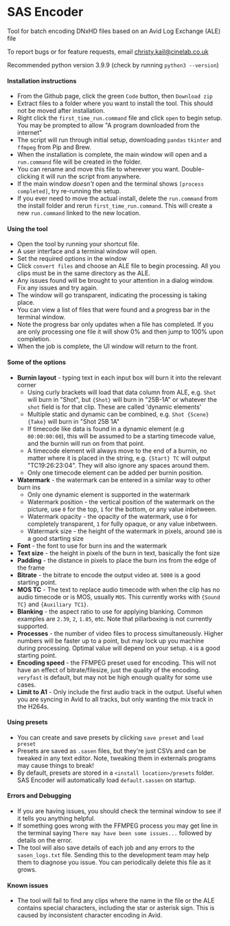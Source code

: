 # SAS Encoder

Tool for batch encoding DNxHD files based on an Avid Log Exchange (ALE) file

To report bugs or for feature requests, email christy.kail@cinelab.co.uk

Recommended python version 3.9.9 (check by running `python3 --version`)

#### Installation instructions

- From the Github page, click the green `Code` button, then `Download zip`
- Extract files to a folder where you want to install the tool. This should not be moved after installation.
- Right click the `first_time_run.command` file and click `open` to begin setup. You may be prompted to allow "A program
  downloaded from the internet"
- The script will run through initial setup, downloading `pandas` `tkinter` and `ffmpeg` from Pip and Brew.
- When the installation is complete, the main window will open and a `run.command` file will be created in the folder.
- You can rename and move this file to wherever you want. Double-clicking it will run the script from anywhere.
- If the main window *doesn't* open and the terminal shows `[process completed]`, try re-running the setup.
- If you ever need to move the actual install, delete the `run.command` from the install folder and
  rerun `first_time_run.command`. This will create a new `run.command` linked to the new location.

#### Using the tool

- Open the tool by running your shortcut file.
- A user interface and a terminal window will open.
- Set the required options in the window
- Click `convert files` and choose an ALE file to begin processing. All you clips must be in the same directory as the ALE.
- Any issues found will be brought to your attention in a dialog window. Fix any issues and try again.
- The window will go transparent, indicating the processing is taking place.
- You can view a list of files that were found and a progress bar in the terminal window.
- Note the progress bar only updates when a file has completed. If you are only processing one file it will show 0% and then jump to 100% upon completion.
- When the job is complete, the UI window will return to the front.

#### Some of the options
- __Burnin layout__ - typing text in each input box will burn it into the relevant corner
  - Using curly brackets will load that data column from ALE, e.g. `Shot` will burn in "Shot", but `{Shot}` will burn in "25B-1A" or whatever the `shot` field is for that clip. These are called 'dynamic elements'
  - Multiple static and dynamic can be combined, e.g. `Shot {Scene} {Take}` will burn in "Shot 25B 1A"
  - If timecode like data is found in a dynamic element (e.g `00:00:00:00`), this will be assumed to be a starting timecode value, and the burnin will run on from that point.
  - A timecode element will always move to the end of a burnin, no matter where it is placed in the string, e.g. `{Start} TC` will output "TC19:26:23:04".  They will also ignore any spaces around them.
  - Only one timecode element can be added per burnin position.
- __Watermark__ - the watermark can be entered in a similar way to other burn ins
  - Only one dynamic element is supported in the watermark
  - Watermark position - the vertical position of the watermark on the picture, use `0` for the top, `1` for the bottom, or any value inbetween.
  - Watermark opacity - the opacity of the watermark, use `0` for completely transparent, `1` for fully opaque, or any value inbetween.
  - Watermark size - the height of the watermark in pixels, around `100` is a good starting size
- __Font__ - the font to use for burn ins and the watermark
- __Text size__ - the height in pixels of the burn in text, basically the font size
- __Padding__ - the distance in pixels to place the burn ins from the edge of the frame
- __Bitrate__ - the bitrate to encode the output video at. `5000` is a good starting point.
- __MOS TC__ - The text to replace audio timecode with when the clip has no audio timecode or is MOS, usually `MOS`. This currently works with `{Sound TC}` and `{Auxiliary TC1}`.
- __Blanking__ - the aspect ratio to use for applying blanking. Common examples are `2.39`, `2`, `1.85`, etc. Note that pillarboxing is not currently supported.
- __Processes__ - the number of video files to process simultaneously. Higher numbers will be faster up to a point, but may lock up you machine during processing. Optimal value will depend on your setup. `4` is a good starting point.
- __Encoding speed__ - the FFMPEG preset used for encoding. This will not have an effect of bitrate/filesize, just the quality of the encoding. `veryfast` is default, but may not be high enough quality for some use cases.
- __Limit to A1__ - Only include the first audio track in the output. Useful when you are syncing in Avid to all tracks, but only wanting the mix track in the H264s.

#### Using presets

- You can create and save presets by clicking `save preset` and `load preset`
- Presets are saved as `.sasen` files, but they're just CSVs and can be tweaked in any text editor. Note, tweaking them in externals programs may cause things to break!
- By default, presets are stored in a `<install location>/presets` folder. SAS Encoder will automatically load `default.sassen` on startup.

#### Errors and Debugging
- If you are having issues, you should check the terminal window to see if it tells you anything helpful.
- If something goes wrong with the FFMPEG process you may get line in the terminal saying `There may have been some issues...` followed by details on the error.
- The tool will also save details of each job and any errors to the `sasen_logs.txt` file. Sending this to the development team may help them to diagnose you issue. You can periodically delete this file as it grows.

#### Known issues
- The tool will fail to find any clips where the name in the file or the ALE contains special characters, including the star or asterisk sign. This is caused by inconsistent character encoding in Avid.
